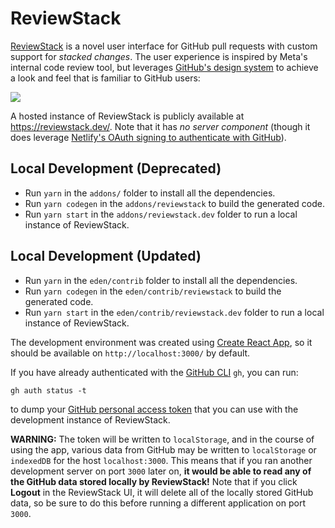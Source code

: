 # ReviewStack

[ReviewStack](https://sapling-scm.com/docs/addons/reviewstack) is a novel user interface for GitHub pull requests with custom support for _stacked changes_. The user experience is inspired by Meta's internal code review tool, but leverages [GitHub's design system](https://primer.style/) to achieve a look and feel that is familiar to GitHub users:

![](./docs/reviewstack-demo.gif)

A hosted instance of ReviewStack is publicly available at https://reviewstack.dev/.
Note that it has _no server component_ (though it does leverage [Netlify's OAuth signing to authenticate with GitHub](https://docs.netlify.com/visitor-access/oauth-provider-tokens/)).

## Local Development (Deprecated)

- Run `yarn` in the `addons/` folder to install all the dependencies.
- Run `yarn codegen` in the `addons/reviewstack` to build the generated code.
- Run `yarn start` in the `addons/reviewstack.dev` folder to run a local instance of ReviewStack.

## Local Development (Updated)

- Run `yarn` in the `eden/contrib` folder to install all the dependencies.
- Run `yarn codegen` in the `eden/contrib/reviewstack` to build the generated code.
- Run `yarn start` in the `eden/contrib/reviewstack.dev` folder to run a local instance of ReviewStack.

The development environment was created using
[Create React App](https://create-react-app.dev/), so it should be available on `http://localhost:3000/` by default.

If you have already authenticated with the [GitHub CLI](https://cli.github.com/) `gh`,
you can run:

```
gh auth status -t
```

to dump your [GitHub personal access token](https://docs.github.com/en/authentication/keeping-your-account-and-data-secure/creating-a-personal-access-token) that you can use with the development instance of ReviewStack.

**WARNING:** The token will be written to `localStorage`, and in the course of using the app, various data from GitHub may be written to `localStorage` or `indexedDB` for the host `localhost:3000`. This means that if you ran another development server on port `3000` later on, **it would be able to read any of the GitHub data stored locally by ReviewStack!** Note that if you click **Logout** in the ReviewStack UI, it will delete all of the locally stored GitHub data, so be sure to do this before running a different application on port `3000`.
